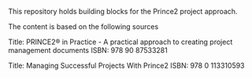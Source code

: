 This repository holds building blocks for the Prince2 project approach.

The content is based on the following sources

Title: PRINCE2® in Practice - A practical approach to creating project management documents
ISBN: 978 90 87533281

Title: Managing Successful Projects With Prince2
ISBN: 978 0 113310593